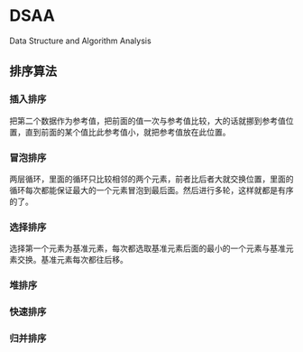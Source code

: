 # DSAA
Data Structure and Algorithm Analysis


## 排序算法

### 插入排序
把第二个数据作为参考值，把前面的值一次与参考值比较，大的话就挪到参考值位置，直到前面的某个值比此参考值小，就把参考值放在此位置。

### 冒泡排序
两层循环，里面的循环只比较相邻的两个元素，前者比后者大就交换位置，里面的循环每次都能保证最大的一个元素冒泡到最后面。然后进行多轮，这样就都是有序的了。

### 选择排序
选择第一个元素为基准元素，每次都选取基准元素后面的最小的一个元素与基准元素交换。基准元素每次都往后移。

### 堆排序


### 快速排序

### 归并排序

### 